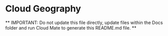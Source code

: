 # Cloud Geography

** IMPORTANT: Do not update this file directly, update files within the Docs folder and run Cloud Mate to generate this README.md file. **
<br/>
